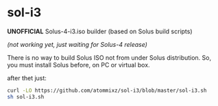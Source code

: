 # sol-i3
**UNOFFICIAL** Solus-4-i3.iso builder (based on Solus build scripts)

*(not working yet, just waiting for Solus-4 release)*

There is no way to build Solus ISO not from under Solus distribution. So, you must install Solus before, on PC or virtual box.

after thet just:

```bash
curl -LO https://github.com/atommixz/sol-i3/blob/master/sol-i3.sh
sh sol-i3.sh
```

